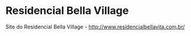 # Residencial Bella Village

Site do Residencial Bella Village - http://www.residencialbellavita.com.br/
